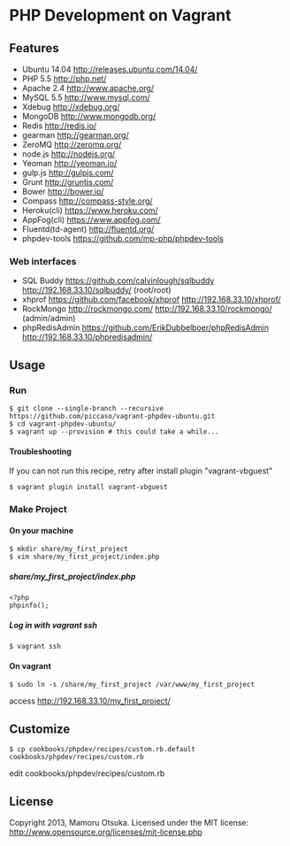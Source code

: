 # PHP Development on Vagrant

## Features

* Ubuntu 14.04 http://releases.ubuntu.com/14.04/
* PHP 5.5 http://php.net/
* Apache 2.4 http://www.apache.org/
* MySQL 5.5 http://www.mysql.com/
* Xdebug http://xdebug.org/
* MongoDB http://www.mongodb.org/
* Redis http://redis.io/
* gearman http://gearman.org/
* ZeroMQ http://zeromq.org/
* node.js http://nodejs.org/
* Yeoman http://yeoman.io/
* gulp.js http://gulpjs.com/
* Grunt http://gruntjs.com/
* Bower http://bower.io/
* Compass http://compass-style.org/
* Heroku(cli) https://www.heroku.com/
* AppFog(cli) https://www.appfog.com/
* Fluentd(td-agent) http://fluentd.org/
* phpdev-tools https://github.com/mp-php/phpdev-tools

### Web interfaces

* SQL Buddy https://github.com/calvinlough/sqlbuddy http://192.168.33.10/sqlbuddy/ (root/root)
* xhprof https://github.com/facebook/xhprof http://192.168.33.10/xhprof/
* RockMongo http://rockmongo.com/ http://192.168.33.10/rockmongo/ (admin/admin)
* phpRedisAdmin https://github.com/ErikDubbelboer/phpRedisAdmin http://192.168.33.10/phpredisadmin/

## Usage

### Run

	$ git clone --single-branch --recursive https://github.com/piccaso/vagrant-phpdev-ubuntu.git
	$ cd vagrant-phpdev-ubuntu/
	$ vagrant up --provision # this could take a while...

#### Troubleshooting

If you can not run this recipe, retry after install plugin "vagrant-vbguest"

	$ vagrant plugin install vagrant-vbguest

### Make Project

#### On your machine

	$ mkdir share/my_first_project
	$ vim share/my_first_project/index.php

##### share/my_first_project/index.php

	<?php
	phpinfo();

##### Log in with vagrant ssh

	$ vagrant ssh

#### On vagrant

	$ sudo ln -s /share/my_first_project /var/www/my_first_project

access http://192.168.33.10/my_first_project/

## Customize

	$ cp cookbooks/phpdev/recipes/custom.rb.default cookbooks/phpdev/recipes/custom.rb

edit cookbooks/phpdev/recipes/custom.rb

## License

Copyright 2013, Mamoru Otsuka. Licensed under the MIT license: http://www.opensource.org/licenses/mit-license.php
